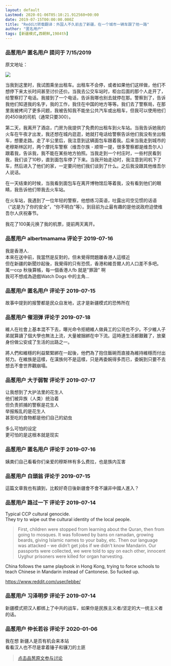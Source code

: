 ```yaml
---
layout: default
Lastmod: 2020-01-06T05:10:21.912560+00:00
date: 2019-07-15T00:00:00.000Z
title: "Reddit转载翻译：外国人不久前去了新疆，在一个城市一辆车跟了他一路"
author: "匿名用户"
tags: [新疆模式,西朝鲜,1984th]
---
```



### 品葱用户 **匿名用户** 提问于 7/15/2019
    
原文地址：  
  
[![](https://images.weserv.nl/?url=https%3A%2F%2Fi.imgur.com%2FEi3YZkY.jpg)](/url/img/aHR0cHM6Ly9pLmltZ3VyLmNvbS9FaTNZWmtZLmpwZw)  
  
当我到这里时，我试图乘坐出租车。出租车不会停，或者如果他们这样做，他们不想停下来太长时间甚至讨价还价。当我去公交车站时，柜台后面的那个人走开了，给警察打了电话。我接到了一个电话，告诉我哪也别去就停在那。警察到了，告诉我他们知道我的名字，我的工作，我住在中国的地方等等。我们去了警察局，在那里我被拷问了更多问题，我被告知我不能坐公共汽车或出租车，但我可以使用他们的450块的司机（通常只要300）。  
  
第二天，我离开了酒店，门房为我提供了免费的出租车到火车站。当我告诉她我的火车在午夜才出发，我还想在城内逛逛，她就打电话给警察告诉他们我没有坐出租车，想要走路。走了半公里后，我注意到这辆面包车跟着我。后来当我走到城市的老穆斯林区时，两个摩托车警察（维吾尔族 - 顺带一提，很多警察都是维吾尔人）跟着我，告诉我，我不能在某些地方拍照。当我走到一个村庄时，一些村民看到我，我们谈了10秒，直到面包车停了下来。当我开始走动时，我注意到司机下了车，然后进入了他们的家，一定要问他们我们谈到了什么。之后我没跟其他维吾尔人说话。  
  
在一天结束的时候，当我看到面包车在离开博物馆后等着我，没有看到他们的眼睛，我告诉他们带我去火车站。  
  
在火车站，我遇到了一位年轻的警察，他想练习英语，吐露出司空见惯的话语（“这是为了你的安全”，“你不明白”等）。到目前为止最有趣的是他说政府迫使维吾尔人庆祝春节。  
  
我花了100美元换了我的机票，提前两天离开。
    
                

### 品葱用户 **albertmamama** 评论于 2019-07-16
        
我是香港人.  
本來在送中前，我當然是反對的，但未覺得問題離香港人這樣近  
但在新疆的新聞炒起後，我覺得的只有恐慌，香港和維吾爾人的人口差不多吧。  
萬一ccp 秋後算帳，每一個香港人fb 就是"罪證" 啊  
我可不想成為遊戲Watch Dogs 中的主角...
        
                

### 品葱用户 **匿名用户** 评论于 2019-07-15
        
故事中提到的报警都是民众自发地，这才是新疆模式的恐怖所在
        
                

### 品葱用户 **催泪弹** 评论于 2019-07-18
        
維人在社會上基本混不下去，曝光命令拒絕維人做員工的公司也不少。不少維人子弟就算讀了個大學也無法上流，大量被捆綁在中下流。這時連生活都艱難了，放棄身份做公安成了生活的出路之一。  
  
將人們和維穩的利益緊緊綁在一起後，他們為了抱住飯碗而直接為維持維穩而付出努力。在維族是這樣，在漢族何不是這樣，只是再委婉得多而已，委婉到只要不去想去不會世界觀崩塌。
        
                

### 品葱用户 **大于弱智** 评论于 2019-07-17
        
让我想到了大护法里的花生人  
他们被异族（人类）统治着  
但负责抓捕的警察是花生人  
举报叛乱的是花生人  
甚至吃的食物都是他们自己的幼虫  
  
多么可怕的设定  
更可怕的是这根本就是现实
        
                

### 品葱用户 **匿名用户** 评论于 2019-07-16
        
姨粪们自己看看你们亲爱的穆斯林有多么费拉，也是族内互害
        
                

### 品葱用户 **白頭翁** 评论于 2019-07-15
        
這篇文章我也有讀到，比較好奇日後新疆會不會不讓非中國人進入？
        
                

### 品葱用户 **路过一下** 评论于 2019-07-14
        
Typical CCP cultural genocide.  
They try to wipe out the cultural identity of the local people.  
  

> First, children were stopped from learning about the Quran, then from going to mosques. It was followed by bans on ramadan, growing beards, giving Islamic names to your baby, etc. Then our language was attacked – we didn’t get jobs if we didn’t know Mandarin. Our passports were collected, we were told to spy on each other, innocent Uyghur prisoners were killed for organ harvesting.

  
China follows the same playbook in Hong Kong, trying to force schools to teach Chinese in Mandarin instead of Cantonese. So fucked up.  
  
https://www.reddit.com/user/lebbe/
        
                

### 品葱用户 **习泽明步** 评论于 2019-07-14
        
新疆模式把汉人都绑上了中共的战车，如果你是民族主义者/坚定的大一统主义者的话。
        
                

### 品葱用户 **仲长若谷** 评论于 2020-01-06
        
我在想 新疆人是否有机会来本站   
看看汉人也不尽是拿着锤子和镰刀的土匪
        
                


> [点击品葱原文参与讨论](https://pincong.rocks/question/5571)

